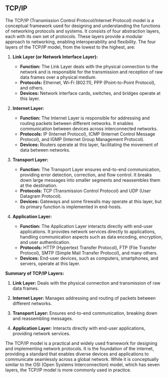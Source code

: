 ## TCP/IP
The TCP/IP (Transmission Control Protocol/Internet Protocol) model is a conceptual framework used for designing and understanding the functions of networking protocols and systems. It consists of four abstraction layers, each with its own set of protocols. These layers provide a modular approach to networking, enabling interoperability and flexibility. The four layers of the TCP/IP model, from the lowest to the highest, are:

1. **Link Layer (or Network Interface Layer):**
   - **Function:** The Link Layer deals with the physical connection to the network and is responsible for the transmission and reception of raw data frames over a physical medium.
   - **Protocols:** Ethernet, Wi-Fi (802.11), PPP (Point-to-Point Protocol), and others.
   - **Devices:** Network interface cards, switches, and bridges operate at this layer.

2. **Internet Layer:**
   - **Function:** The Internet Layer is responsible for addressing and routing packets between different networks. It enables communication between devices across interconnected networks.
   - **Protocols:** IP (Internet Protocol), ICMP (Internet Control Message Protocol), and IGMP (Internet Group Management Protocol).
   - **Devices:** Routers operate at this layer, facilitating the movement of data between networks.

3. **Transport Layer:**
   - **Function:** The Transport Layer ensures end-to-end communication, providing error detection, correction, and flow control. It breaks down large messages into smaller segments and reassembles them at the destination.
   - **Protocols:** TCP (Transmission Control Protocol) and UDP (User Datagram Protocol).
   - **Devices:** Gateways and some firewalls may operate at this layer, but its primary function is implemented in end-hosts.

4. **Application Layer:**
   - **Function:** The Application Layer interacts directly with end-user applications. It provides network services directly to applications, handling communication aspects such as data encoding, encryption, and user authentication.
   - **Protocols:** HTTP (Hypertext Transfer Protocol), FTP (File Transfer Protocol), SMTP (Simple Mail Transfer Protocol), and many others.
   - **Devices:** End-user devices, such as computers, smartphones, and servers, operate at this layer.

**Summary of TCP/IP Layers:**

1. **Link Layer:** Deals with the physical connection and transmission of raw data frames.

2. **Internet Layer:** Manages addressing and routing of packets between different networks.

3. **Transport Layer:** Ensures end-to-end communication, breaking down and reassembling messages.

4. **Application Layer:** Interacts directly with end-user applications, providing network services.

The TCP/IP model is a practical and widely used framework for designing and implementing network protocols. It is the foundation of the internet, providing a standard that enables diverse devices and applications to communicate seamlessly across a global network. While it is conceptually similar to the OSI (Open Systems Interconnection) model, which has seven layers, the TCP/IP model is more commonly used in practice.
